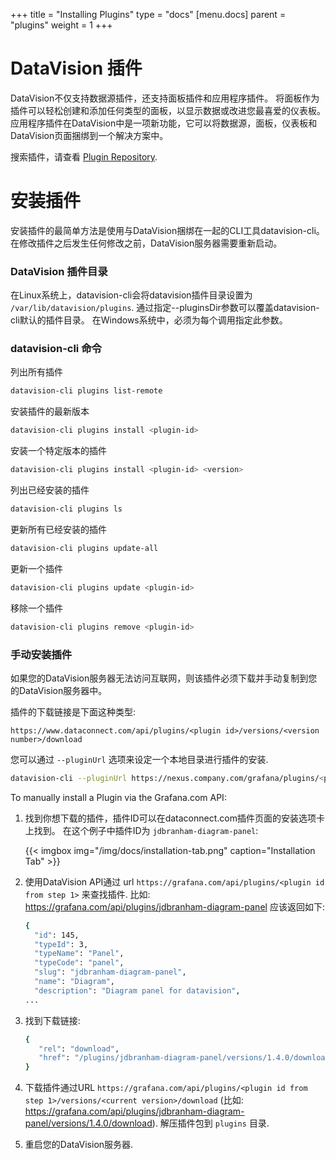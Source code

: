 +++
title = "Installing Plugins"
type = "docs"
[menu.docs]
parent = "plugins"
weight = 1
+++

# DataVision 插件

DataVision不仅支持数据源插件，还支持面板插件和应用程序插件。 将面板作为插件可以轻松创建和添加任何类型的面板，以显示数据或改进您最喜爱的仪表板。 应用程序插件在DataVision中是一项新功能，它可以将数据源，面板，仪表板和DataVision页面捆绑到一个解决方案中。

搜索插件，请查看 [Plugin Repository](https://www.dataconnect.com/plugins).

# 安装插件

安装插件的最简单方法是使用与DataVision捆绑在一起的CLI工具datavision-cli。 在修改插件之后发生任何修改之前，DataVision服务器需要重新启动。

### DataVision 插件目录

在Linux系统上，datavision-cli会将datavision插件目录设置为 `/var/lib/datavision/plugins`. 通过指定--pluginsDir参数可以覆盖datavision-cli默认的插件目录。 在Windows系统中，必须为每个调用指定此参数。

### datavision-cli 命令

列出所有插件
```bash
datavision-cli plugins list-remote
```

安装插件的最新版本
```bash
datavision-cli plugins install <plugin-id>
```

安装一个特定版本的插件
```bash
datavision-cli plugins install <plugin-id> <version>
```

列出已经安装的插件
```bash
datavision-cli plugins ls
```

更新所有已经安装的插件
```bash
datavision-cli plugins update-all
```

更新一个插件
```bash
datavision-cli plugins update <plugin-id>
```

移除一个插件
```bash
datavision-cli plugins remove <plugin-id>
```

### 手动安装插件

如果您的DataVision服务器无法访问互联网，则该插件必须下载并手动复制到您的DataVision服务器中。

插件的下载链接是下面这种类型:

`https://www.dataconnect.com/api/plugins/<plugin id>/versions/<version number>/download`

您可以通过 `--pluginUrl` 选项来设定一个本地目录进行插件的安装.
```bash
datavision-cli --pluginUrl https://nexus.company.com/grafana/plugins/<plugin-id>-<plugin-version>.zip plugins install <plugin-id>
```

To manually install a Plugin via the Grafana.com API:

1. 找到你想下载的插件，插件ID可以在dataconnect.com插件页面的安装选项卡上找到。 在这个例子中插件ID为 `jdbranham-diagram-panel`:

    {{< imgbox img="/img/docs/installation-tab.png" caption="Installation Tab" >}}

2. 使用DataVision API通过 url `https://grafana.com/api/plugins/<plugin id from step 1>` 来查找插件. 比如: https://grafana.com/api/plugins/jdbranham-diagram-panel 应该返回如下:
    ```bash
    {
      "id": 145,
      "typeId": 3,
      "typeName": "Panel",
      "typeCode": "panel",
      "slug": "jdbranham-diagram-panel",
      "name": "Diagram",
      "description": "Diagram panel for datavision",
    ...
    ```

3. 找到下载链接:
    ```bash
    {
       "rel": "download",
       "href": "/plugins/jdbranham-diagram-panel/versions/1.4.0/download"
    }
    ```

4. 下载插件通过URL `https://grafana.com/api/plugins/<plugin id from step 1>/versions/<current version>/download` (比如: https://grafana.com/api/plugins/jdbranham-diagram-panel/versions/1.4.0/download). 解压插件包到 `plugins` 目录.

5. 重启您的DataVision服务器.
